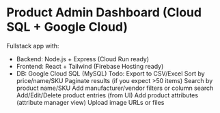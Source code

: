 # Product Admin Dashboard (Cloud SQL + Google Cloud)

Fullstack app with:
- Backend: Node.js + Express (Cloud Run ready)
- Frontend: React + Tailwind (Firebase Hosting ready)
- DB: Google Cloud SQL (MySQL)
Todo:
Export to CSV/Excel
Sort by price/name/SKU
Paginate results (if you expect >50 items)
Search by product name/SKU
Add manufacturer/vendor filters or column search
Add/Edit/Delete product entries (from UI)
Add product attributes (attribute manager view)
Upload image URLs or files
